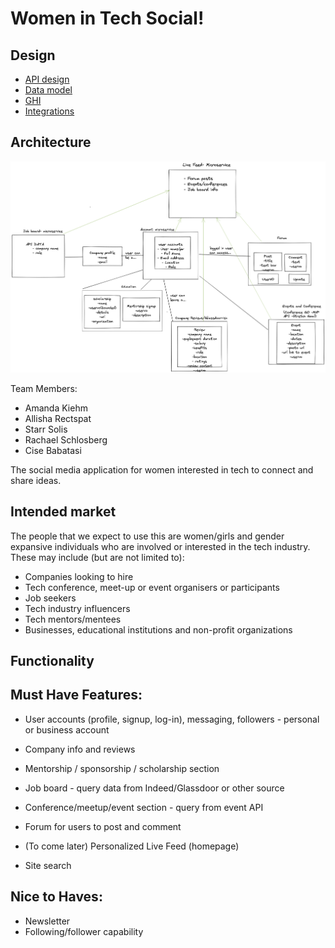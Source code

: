 # Women in Tech Social!

## Design

* [API design](docs/apis.md)
* [Data model](docs/data-model.md)
* [GHI](docs/ghi.md)
* [Integrations](docs/integrations.md)

## Architecture
![Image](WiTSocial_DDD.png)

Team Members:
* Amanda Kiehm
* Allisha Rectspat
* Starr Solis
* Rachael Schlosberg
* Cise Babatasi

The social media application for women interested in tech to connect and share ideas.

## Intended market

The people that we expect to use this are
women/girls and gender expansive individuals who are involved or interested in the tech industry. 
These may include (but are not limited to):

* Companies looking to hire
* Tech conference, meet-up or event organisers or participants
* Job seekers
* Tech industry influencers
* Tech mentors/mentees
* Businesses, educational institutions and non-profit organizations

## Functionality

## Must Have Features:
* User accounts (profile, signup, log-in), messaging, followers - personal or business account
* Company info and reviews
* Mentorship / sponsorship / scholarship section
* Job board - query data from Indeed/Glassdoor or other source
* Conference/meetup/event section - query from event API
* Forum for users to post and comment

* (To come later) Personalized Live Feed (homepage) 
* Site search

## Nice to Haves: 
* Newsletter
* Following/follower capability


